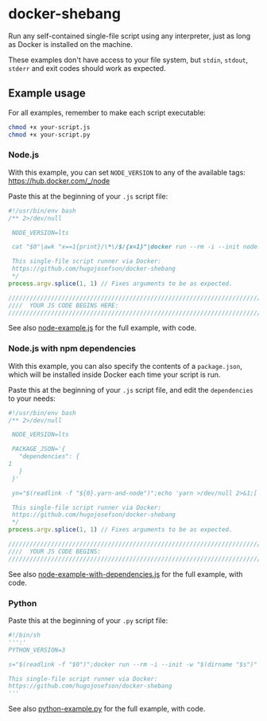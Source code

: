 # docker-shebang

Run any self-contained single-file script using any interpreter, just as long as Docker is installed on the machine.

These examples don't have access to your file system, but `stdin`, `stdout`, `stderr` and exit codes should work as
expected.

## Example usage

For all examples, remember to make each script executable:

```bash
chmod +x your-script.js
chmod +x your-script.py
```

### Node.js

With this example, you can set `NODE_VERSION` to any of the available tags: https://hub.docker.com/_/node
                   
Paste this at the beginning of your `.js` script file:

```js
#!/usr/bin/env bash
/** 2>/dev/null

 NODE_VERSION=lts

 cat "$0"|awk "x==1{print}/\*\/$/{x=1}"|docker run --rm -i --init node:${NODE_VERSION} node - "$0" "$@";exit $?

 This single-file script runner via Docker:
 https://github.com/hugojosefson/docker-shebang
 */
process.argv.splice(1, 1) // Fixes arguments to be as expected.

///////////////////////////////////////////////////////////////////////////////
////  YOUR JS CODE BEGINS HERE:
///////////////////////////////////////////////////////////////////////////////

```

See also [node-example.js](./node-example.js) for the full example, with code.

### Node.js with npm dependencies

With this example, you can also specify the contents of a `package.json`, which will be installed inside Docker each
time your script is run.
                   
Paste this at the beginning of your `.js` script file, and edit the `dependencies` to your needs:

```js
#!/usr/bin/env bash
/** 2>/dev/null

 NODE_VERSION=lts

 PACKAGE_JSON='{
   "dependencies": {
1
   }
 }'

 yn="$(readlink -f "${0}.yarn-and-node")";echo 'yarn >/dev/null 2>&1;[ $? = 0 ] && exec node "$@";e=$?;cat yarn-error.log>&2;exit $e'>"$yn";p="$(readlink -f "${0}.package.json")";echo "${PACKAGE_JSON}">"$p";cat "$0"|awk "x==1{print}/\*\/$/{x=1}"|docker run --rm -i --init -w /app -v "$p":/app/package.json:ro -v "$yn":/app/yarn-and-node:ro node:${NODE_VERSION} sh yarn-and-node - "$0" "$@";e=$?;rm "$p";rm "$yn";exit $e

 This single-file script runner via Docker:
 https://github.com/hugojosefson/docker-shebang
 */
process.argv.splice(1, 1) // Fixes arguments to be as expected.

///////////////////////////////////////////////////////////////////////////////
////  YOUR JS CODE BEGINS:
///////////////////////////////////////////////////////////////////////////////

```

See also [node-example-with-dependencies.js](./node-example-with-dependencies.js) for the full example, with code.

### Python
                   
Paste this at the beginning of your `.py` script file:

```python
#!/bin/sh
''':'
PYTHON_VERSION=3

s="$(readlink -f "$0")";docker run --rm -i --init -w "$(dirname "$s")" -v "$s":"$s":ro python:${PYTHON_VERSION} python -tt "$s" "$@";exit $?

This single-file script runner via Docker:
https://github.com/hugojosefson/docker-shebang
'''

```

See also [python-example.py](./python-example.py) for the full example, with code.
